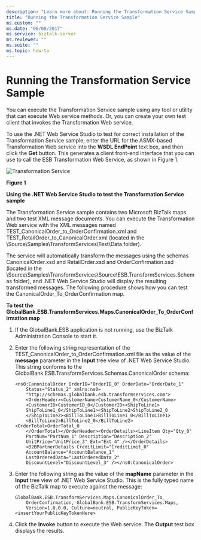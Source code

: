 ```yaml
---
description: "Learn more about: Running the Transformation Service Sample"
title: "Running the Transformation Service Sample"
ms.custom: ""
ms.date: "06/08/2017"
ms.service: biztalk-server
ms.reviewer: ""
ms.suite: ""
ms.topic: how-to
---
```

# Running the Transformation Service Sample
You can execute the Transformation Service sample using any tool or utility that can execute Web service methods. Or, you can create your own test client that invokes the Transformation Web service.

 To use the .NET Web Service Studio to test for correct installation of the Transformation Service sample, enter the URL for the ASMX-based Transformation Web service into the **WSDL EndPoint** text box, and then click the **Get** button. This generates a client front-end interface that you can use to call the ESB Transformation Web Service, as shown in Figure 1.

 ![Transformation Service](../esb-toolkit/media/ch6-transformationservice.gif "Ch6-TransformationService")

 **Figure 1**

 **Using the .NET Web Service Studio to test the Transformation Service sample**

 The Transformation Service sample contains two Microsoft BizTalk maps and two test XML message documents. You can execute the Transformation Web service with the XML messages named TEST_CanonicalOrder_to_OrderConfirmation.xml and TEST_RetailOrder_to_CanonicalOrder.xml (located in the \Source\Samples\TransformServices\Test\Data folder).

 The service will automatically transform the messages using the schemas CanonicalOrder.xsd and RetailOrder.xsd and OrderConfirmation.xsd (located in the \Source\Samples\TransformServices\Source\ESB.TransformServices.Schemas folder), and .NET Web Service Studio will display the resulting transformed messages. The following procedure shows how you can test the CanonicalOrder_To_OrderConfirmation map.

 **To test the GlobalBank.ESB.TransformServices.Maps.CanonicalOrder_To_OrderConfirmation map**

1.  If the GlobalBank.ESB application is not running, use the BizTalk Administration Console to start it.

2.  Enter the following string representation of the TEST_CanonicalOrder_to_OrderConfirmation.xml file as the value of the **message** parameter in the **Input** tree view of .NET Web Service Studio. This string conforms to the GlobalBank.ESB.TransformServices.Schemas.CanonicalOrder schema:

    ```
    <ns0:CanonicalOrder OrderID="OrderID_0" OrderDate="OrderDate_1"
        Status="Status_2" xmlns:ns0=
        "http://schemas.globalbank.esb.transformservices.com">
        <OrderHeader><CustomerName>CustomerName_0</CustomerName>
        <CustomerID>CustomerID_0</CustomerID><ShipToLine1>
        ShipToLine1_0</ShipToLine1><ShipToLine2>ShipToLine2_0
        </ShipToLine2><BillToLine1>BillToLine1_0</BillToLine1>
        <BillToLine2>BillToLine2_0</BillToLine2><OrderTotal>OrderTotal_0
        </OrderTotal></OrderHeader><OrderDetails><LineItem Qty="Qty_0"
        PartNum="PartNum_1" Description="Description_2"
        UnitPrice="UnitPrice_3" Ext="Ext_4" /></OrderDetails>
        <B2BPartnerDetails CreditLimit="CreditLimit_0"
        AccountBalance="AccountBalance_1"
        LastOrderedData="LastOrderedData_2"
        DiscountLevel="DiscountLevel_3" /></ns0:CanonicalOrder>
    ```

3.  Enter the following string as the value of the **mapName** parameter in the **Input** tree view of .NET Web Service Studio. This is the fully typed name of the BizTalk map to execute against the message:

    ```
    GlobalBank.ESB.TransformServices.Maps.CanonicalOrder_To_
        OrderConfirmation, GlobalBank.ESB.TransformServices.Maps,
        Version=1.0.0.0, Culture=neutral, PublicKeyToken=<insertYourPublicKeyTokenHere>
    ```

4.  Click the **Invoke** button to execute the Web service. The **Output** test box displays the results.
